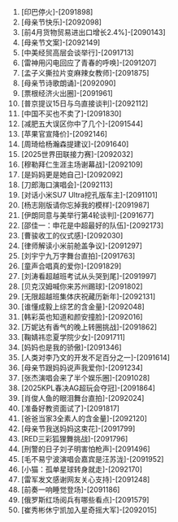 
1. [印巴停火]-[2091898]
1. [母亲节快乐]-[2092098]
1. [前4月货物贸易进出口增长2.4%]-[2090143]
1. [母亲节文案]-[2092149]
1. [中美经贸高层会谈举行]-[2091713]
1. [雷神用闪电回应了青春的呼唤]-[2091207]
1. [孟子义撕拉片变麻辣女教师]-[2091875]
1. [母亲节诗歌朗诵]-[2092090]
1. [票根经济火出圈]-[2091961]
1. [普京提议15日与乌直接谈判]-[2092112]
1. [中国不买也不卖了]-[2091830]
1. [减肥五大误区你中了几个]-[2091544]
1. [苹果官宣降价]-[2092146]
1. [周琦给杨瀚森提建议]-[2091640]
1. [2025世界田联接力赛]-[2092032]
1. [穆勒拜仁生涯主场谢幕战]-[2092109]
1. [是妈妈更是她自己]-[2092092]
1. [刀郎海口演唱会]-[2092113]
1. [对话小米SU7 Ultra挖孔版车主]-[2091101]
1. [杨志刚版请你忘掉我的模样]-[2091987]
1. [伊朗同意与美举行第4轮谈判]-[2091677]
1. [邵佳一：申花是中超最好的队伍]-[2092173]
1. [曹骏收工的仪式感]-[2092030]
1. [律师解读小米前舱盖争议]-[2091297]
1. [刘宇宁九万字舞台直拍]-[2091763]
1. [童声合唱真的爱你]-[2091829]
1. [刘涛看超越班考试从头哭到尾]-[2091997]
1. [贝克汉姆喊你来苏州踢球]-[2091802]
1. [无限超越班集体庆祝藏历新年]-[2092131]
1. [谁懂成毅上综艺的含金量]-[2092048]
1. [韩彩英也知道和颜安撞脸]-[2092016]
1. [万妮达有香气的晚上转圈挑战]-[2091862]
1. [鞠婧祎恋夏学院少女]-[2091711]
1. [妈妈也是我的骄傲]-[2091346]
1. [人类对李乃文的开发不足百分之一]-[2091614]
1. [母亲节跟妈妈说声我爱你]-[2091234]
1. [张杰演唱会来了半个娱乐圈]-[2091028]
1. [2025KPL春决AG超玩会夺冠]-[2091864]
1. [肖俊人鱼的眼泪舞台直拍]-[2092024]
1. [准备好教资面试了]-[2091817]
1. [爸爸当家3全素人的含金量]-[2092120]
1. [母亲节我送妈妈这束花]-[2091799]
1. [RED三彩狐狸舞挑战]-[2091796]
1. [刑警的日子刘子明害怕枪声]-[2091496]
1. [毛不易宁波演唱会嘉宾是汪苏泷]-[2091952]
1. [小猫：孤单星球转身就走]-[2092170]
1. [雷军发文感谢网友关心支持]-[2091248]
1. [前奏一响睡觉登场]-[2091186]
1. [俄罗斯红场阅兵有哪些看点]-[2091579]
1. [崔秀彬休宁凯加入星奇摇大军]-[2092015]